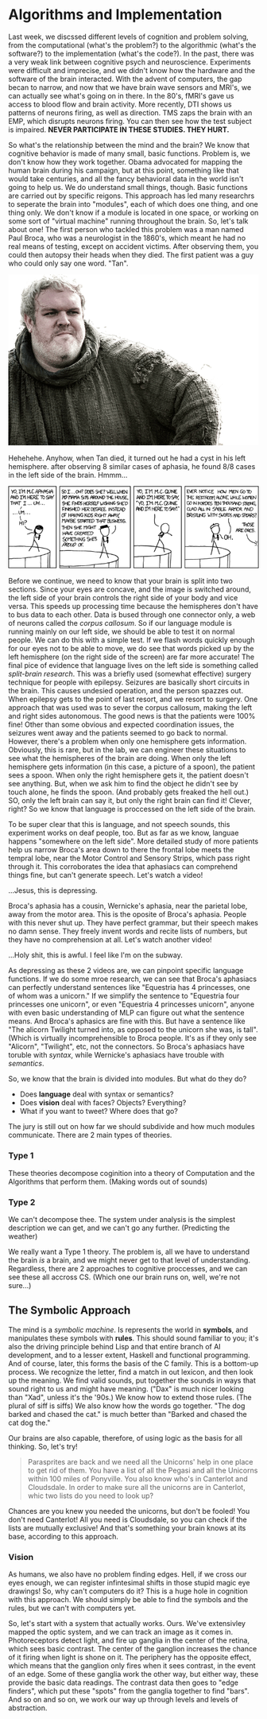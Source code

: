 # Algorithms and Implementation

Last week, we discssed different levels of cognition and problem solving, from the computational (what's the problem?) to the algorithmic (what's the software?) to the implementation (what's the code?). In the past, there was a very weak link between cognitive psych and neuroscience. Experiments were difficult and imprecise, and we didn't know how the hardware and the software of the brain interacted. With the advent of computers, the gap becan to narrow, and now that we have brain wave sensors and MRI's, we can actually see what's going on in there. In the 80's, fMRI's gave us access to blood flow and brain activity. More recently, DTI shows us patterns of neurons firing, as well as direction. TMS zaps the brain with an EMP, which disrupts neurons firing. You can then see how the test subject is impaired. **NEVER PARTICIPATE IN THESE STUDIES. THEY HURT.**

So what's the relationship between the mind and the brain? We know that cognitive behavior is made of many small, basic functions. Problem is, we don't know how they work together. Obama advocated for mapping the human brain during his campaign, but at this point, something like that would take centuries, and all the fancy behavioral data in the world isn't going to help us. We do understand small things, though. Basic functions are carried out by specific reigons. This approach has led many researchrs to seperate the brain into "modules", each of which does one thing, and one thing only. We don't know if a module is located in one space, or working on some sort of "virtual machine" running throughout the brain. So, let's talk about one! The first person who tackled this problem was a man named Paul Broca, who was a neurologist in the 1860's, which meant he had no real means of testing, except on accident victims. After observing them, you could then autopsy their heads when they died. The first patient was a guy who could only say one word. "Tan".

![](../res/hodor.png)

Hehehehe. Anyhow, when Tan died, it turned out he had a cyst in his left hemisphere. after observing 8 similar cases of aphasia, he found 8/8 cases in the left side of the brain. Hmmm...

![](../res/xkcd.png)

Before we continue, we need to know that your brain is split into two sections. Since your eyes are concave, and the image is switched around, the left side of your brain controls the right side of your body and vice versa. This speeds up processing time because the hemispheres don't have to bus data to each other. Data is bused through one connector only, a web of neurons called the *corpus callosum*. So if our language module is running mainly on our left side, we should be able to test it on normal people. We can do this with a simple test. If we flash words quickly enough for our eyes not to be able to move, we do see that words picked up by the left hemisphere (on the right side of the screen) are far more accurate! The final pice of evidence that language lives on the left side is something called *split-brain research*. This was a briefly used (somewhat effective) surgery technique for people with epilepsy. Seizures are basically short circuits in the brain. This causes undesied operation, and the person spazzes out. When epilepsy gets to the point of last resort, and we resort to surgery. One approach that was used was to sever the corpus callosum, making the left and right sides autonomous. The good news is that the patients were 100% fine! Other than some obvious and expected coordination issues, the seizures went away and the patients seemed to go back to normal. However, there's a problem when only one hemisphere gets information. Obviously, this is rare, but in the lab, we can engineer these situations to see what the hemispheres of the brain are doing. When only the left hemisphere gets information (in this case, a picture of a spoon), the patient sees a spoon. When only the right hemisphere gets it, the patient doesn't see anything. But, when we ask him to find the object he didn't see by touch alone, he finds the spoon. (And probably gets freaked the hell out.) SO, only the left brain can say it, but only the right brain can find it! Clever, right? So we know that language is proccessed on the left side of the brain.

To be super clear that this is language, and not speech sounds, this experiment works on deaf people, too. But as far as we know, languae happens "somewhere on the left side". More detailed study of more patients help us narrow Broca's area down to there the frontal lobe meets the tempral lobe, near the Motor Control and Sensory Strips, which pass right through it. This corroborates the idea that aphasiacs can comprehend things fine, but can't generate speech. Let's watch a video!

...Jesus, this is depressing.

Broca's aphasia has a cousin, Wernicke's aphasia, near the parietal lobe, away from the motor area. This is the oposite of Broca's aphasia. People with this never shut up. They have perfect grammar, but their speech makes no damn sense. They freely invent words and recite lists of numbers, but they have no comprehension at all. Let's watch another video!

...Holy shit, this is awful. I feel like I'm on the subway.

As depressing as these 2 videos are, we can pinpoint specific language functions. If we do some mroe research, we can see that Broca's aphasiacs can perfectly understand sentences like "Equestria has 4 princesses, one of whom was a unicorn." If we simplify the sentence to "Equestria four princesses one unicorn", or even "Equestria 4 princesses unicorn", anyone with even basic understanding of MLP can figure out what the sentence means. And Broca's aphasics are fine with this. But have a sentence like "The alicorn Twilight turned into, as opposed to the unicorn she was, is tall". (Which is virtually incomprehensible to Broca people. It's as if they only see "Alicorn", "Twilight", etc, not the connectors. So Broca's aphasiacs have toruble with *syntax*, while Wernicke's aphasiacs have trouble with *semantics*.

So, we know that the brain is divided into modules. But what do they do?

* Does **language** deal with syntax or semantics?
* Does **vision** deal with faces? Objects? Everything?
* What if you want to tweet? Where does that go?

The jury is still out on how far we should subdivide and how much modules communicate. There are 2 main types of theories.

### Type 1

These theories decompose coginition into a theory of Computation and the Algorithms that perform them. (Making words out of sounds)

### Type 2

We can't decompose thee. The system under analysis is the simplest description we can get, and we can't go any further. (Predicting the weather)

We really want a Type 1 theory. The problem is, all we have to understand the brain *is* a brain, and we might never get to that level of understanding. Regardless, there are 2 approaches to cognitive proccesses, and we can see these all accross CS. (Which one our brain runs on, well, we're not sure...)

## The Symbolic Approach

The mind is a *symbolic machine*. Is represents the world in **symbols**, and manipulates these symbols with **rules**. This should sound familiar to you; it's also the driving principle behind Lisp and that entire branch of AI development, and to a lesser extent, Haskell and functional programming. And of course, later, this forms the basis of the C family. This is a bottom-up process. We recognize the letter, find a match in out lexicon, and then look up the meaning. We find valid sounds, put together the sounds in ways that sound right to us and might have meaning. ("Dax" is much nicer looking than "Xad", unless it's the '90s.) We know how to extend those rules. (The plural of siff is siffs) We also know how the words go together. "The dog barked and chased the cat." is much better than "Barked and chased the cat dog the."

Our brains are also capable, therefore, of using logic as the basis for all thinking. So, let's try!

> Parasprites are back and we need all the Unicorns' help in one place to get rid of them. You have a list of all the Pegasi and all the Unicorns within 100 miles of Ponyville. You also know who's in Canterlot and Cloudsdale. In order to make sure all the unicorns are in Canterlot, whic two lists do you need to look up?

Chances are you knew you needed the unicorns, but don't be fooled! You don't need Canterlot! All you need is Cloudsdale, so you can check if the lists are mutually exclusive! And that's something your brain knows at its base, according to this approach.

### Vision

As humans, we also have no problem finding edges. Hell, if we cross our eyes enough, we can register infintesimal shifts in those stupid magic eye drawings! So, why can't computers do it? This is a huge hole in cognition with this approach. We should simply be able to find the symbols and the rules, but we can't with computers yet.

So, let's start with a system that actually works. Ours. We've extensivley mapped the optic system, and we can track an image as it comes in. Photoreceptors detect light, and fire up ganglia in the center of the retina, which sees basic contrast. The center of the ganglion increases the chance of it firing when light is shone on it. The periphery has the opposite effect, which means that the ganglion only fires when it sees contrast, in the event of an edge. Some of these ganglia work the other way, but either way, these provide the basic data readings. The contrast data then goes to "edge finders", which put these "spots" from the ganglia together to find "bars". And so on and so on, we work our way up through levels and levels of abstraction.
